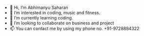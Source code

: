 - 👋 Hi, I’m Abhimanyu Saharan
- 👀 I’m interested in coding, music and fitness.
- 🌱 I’m currently learning coding.
- 💞️ I’m looking to collaborate on business and project
- 📫 You can contact me by using my phone no. +91-9728884322
